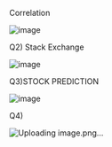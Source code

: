 Correlation 

![image](https://github.com/Prahladhnc/IML-lab/assets/116821694/d13f4b0a-3400-4fe9-bdd8-a89a1cc07887)

Q2) Stack Exchange

![image](https://github.com/Prahladhnc/IML-lab/assets/116821694/4840cb08-1840-4fe1-87e3-b5f599b82871)


Q3)STOCK PREDICTION

![image](https://github.com/Prahladhnc/IML-lab/assets/116821694/19db88cc-f6ac-4dd7-8ca4-74e88ae7a050)


Q4)

![Uploading image.png…]()
